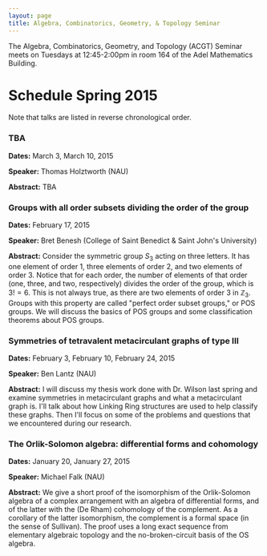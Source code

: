 ```yaml
---
layout: page
title: Algebra, Combinatorics, Geometry, & Topology Seminar
---
```


The Algebra, Combinatorics, Geometry, and Topology (ACGT) Seminar meets on Tuesdays at 12:45-2:00pm in room 164 of the Adel Mathematics Building.

# Schedule Spring 2015 #

Note that talks are listed in reverse chronological order.

### TBA ###

**Dates:** March 3, March 10, 2015

**Speaker:** Thomas Holztworth (NAU)

**Abstract:** TBA

### Groups with all order subsets dividing the order of the group ###

**Dates:** February 17, 2015

**Speaker:** Bret Benesh (College of Saint Benedict & Saint John's University)

**Abstract:** Consider the symmetric group $S_3$ acting on three letters.  It has one element of order $1$, three elements of order $2$, and two elements of order $3$.  Notice that for each order, the number of elements of that order (one, three, and two, respectively) divides the order of the group, which is $3!=6$.  This is not always true, as there are two elements of order $3$ in $\mathbb{Z}_3$.  Groups with this property are called "perfect order subset groups," or POS groups.  We will discuss the basics of POS groups and some classification theorems about POS groups.

### Symmetries of tetravalent metacirculant graphs of type III ###

**Dates:** February 3, February 10, February 24, 2015

**Speaker:** Ben Lantz (NAU)

**Abstract:** I will discuss my thesis work done with Dr. Wilson last spring and examine symmetries in metacirculant graphs and what a metacirculant graph is. I'll talk about how Linking Ring structures are used to help classify these graphs. Then I'll focus on some of the problems and questions that we encountered during our research.

### The Orlik-Solomon algebra: differential forms and cohomology ###

**Dates:** January 20, January 27, 2015

**Speaker:** Michael Falk (NAU)

**Abstract:** We give a short proof of the isomorphism of the Orlik-Solomon algebra of a complex arrangement with an algebra of differential forms, and of the latter with the (De Rham) cohomology of the complement. As a corollary of the latter isomorphism, the complement is a formal space (in the sense of Sullivan). The proof uses a long exact sequence from elementary algebraic topology and the no-broken-circuit basis of the OS algebra.
